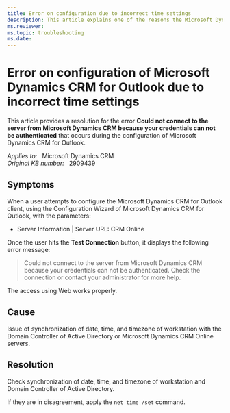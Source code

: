 ```yaml
---
title: Error on configuration due to incorrect time settings
description: This article explains one of the reasons the Microsoft Dynamics CRM for Outlook Client fails to configure correctly.
ms.reviewer: 
ms.topic: troubleshooting
ms.date: 
---
```

# Error on configuration of Microsoft Dynamics CRM for Outlook due to incorrect time settings

This article provides a resolution for the error **Could not connect to the server from Microsoft Dynamics CRM because your credentials can not be authenticated** that occurs during the configuration of Microsoft Dynamics CRM for Outlook.

_Applies to:_ &nbsp; Microsoft Dynamics CRM  
_Original KB number:_ &nbsp; 2909439

## Symptoms

When a user attempts to configure the Microsoft Dynamics CRM for Outlook client, using the Configuration Wizard of Microsoft Dynamics CRM for Outlook, with the parameters:

- Server Information | Server URL: CRM Online

Once the user hits the **Test Connection** button, it displays the following error message:

> Could not connect to the server from Microsoft Dynamics CRM because your credentials can not be authenticated. Check the connection or contact your administrator for more help.

The access using Web works properly.

## Cause

Issue of synchronization of date, time, and timezone of workstation with the Domain Controller of Active Directory or Microsoft Dynamics CRM Online servers.

## Resolution

Check synchronization of date, time, and timezone of workstation and Domain Controller of Active Directory.

If they are in disagreement, apply the `net time /set` command.
